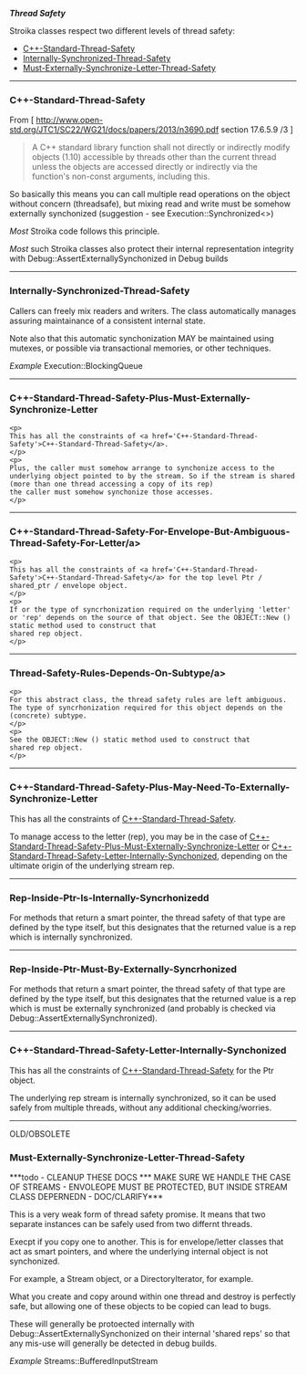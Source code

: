 ***Thread Safety***

   Stroika classes respect two different levels of thread safety:
   * <a href='#C++-Standard-Thread-Safety'>C++-Standard-Thread-Safety</a>
   * <a href='#Internally-Synchronized-Thread-Safety'>Internally-Synchronized-Thread-Safety</a>
   * <a href='#Must-Externally-Synchronize-Letter-Thread-Safety'>Must-Externally-Synchronize-Letter-Thread-Safety</a>

---

<h3><a name='C++-Standard-Thread-Safety'>C++-Standard-Thread-Safety</a></h3>

   From [ http://www.open-std.org/JTC1/SC22/WG21/docs/papers/2013/n3690.pdf section 17.6.5.9 /3 ]
   > A C++ standard library function shall not directly or indirectly modify objects (1.10) accessible by threads other
   > than the current thread unless the objects are accessed directly or indirectly via the function's non-const arguments, including this.

   So basically this means you can call multiple read operations on the object without concern (threadsafe), but mixing read and write
   must be somehow externally synchonized (suggestion - see Execution::Synchronized&lt;&gt;)

   *Most* Stroika code follows this principle.

   *Most* such Stroika classes also protect their internal representation integrity with Debug::AssertExternallySynchonized in Debug builds

---

<h3><a name='Internally-Synchronized-Thread-Safety'>Internally-Synchronized-Thread-Safety</a></h3>
  Callers can freely mix readers and writers. The class automatically
   manages assuring maintainance of a consistent internal state.

  Note also that this automatic synchonization MAY be maintained using mutexes,
  or possible via transactional memories, or other techniques.

  *Example* Execution::BlockingQueue

---

<h3><a name='C++-Standard-Thread-Safety-Plus-Must-Externally-Synchronize-Letter'>C++-Standard-Thread-Safety-Plus-Must-Externally-Synchronize-Letter</a></h3>

	<p>
	This has all the constraints of <a href='C++-Standard-Thread-Safety'>C++-Standard-Thread-Safety</a>.
	</p>
	<p>
	Plus, the caller must somehow arrange to synchonize access to the underlying object pointed to by the stream. So if the stream is shared (more than one thread accessing a copy of its rep)
	the caller must somehow synchonize those accesses.
	</p>

---

<h3><a name='C++-Standard-Thread-Safety-For-Envelope-But-Ambiguous-Thread-Safety-For-Letter'>C++-Standard-Thread-Safety-For-Envelope-But-Ambiguous-Thread-Safety-For-Letter/a></h3>

	<p>
	This has all the constraints of <a href='C++-Standard-Thread-Safety'>C++-Standard-Thread-Safety</a> for the top level Ptr / shared_ptr / envelope object.
	</p>
	<p>
	If or the type of syncrhonization required on the underlying 'letter' or 'rep' depends on the source of that object. See the OBJECT::New () static method used to construct that
	shared rep object.
	</p>

---

<h3><a name='Thread-Safety-Rules-Depends-On-Subtype'>Thread-Safety-Rules-Depends-On-Subtype/a></h3>

	<p>
	For this abstract class, the thread safety rules are left ambiguous. The type of syncrhonization required for this object depends on the (concrete) subtype.
	</p>
	<p>
	See the OBJECT::New () static method used to construct that
	shared rep object.
	</p>

---

<h3><a name='C++-Standard-Thread-Safety-Plus-May-Need-To-Externally-Synchronize-Letter'>C++-Standard-Thread-Safety-Plus-May-Need-To-Externally-Synchronize-Letter</a></h3>
	<p>
	This has all the constraints of <a href='C++-Standard-Thread-Safety'>C++-Standard-Thread-Safety</a>.
	</p>
	<p>
	To manage access to the letter (rep), you may be in the case of <a href='C++-Standard-Thread-Safety-Plus-Must-Externally-Synchronize-Letter'>C++-Standard-Thread-Safety-Plus-Must-Externally-Synchronize-Letter</a>
	or <a href='C++-Standard-Thread-Safety-Letter-Internally-Synchonized'>C++-Standard-Thread-Safety-Letter-Internally-Synchonized</a>, depending on the ultimate origin of the underlying stream rep.
	</p>

---

<h3><a name='Rep-Inside-Ptr-Is-Internally-Syncrhonized'>Rep-Inside-Ptr-Is-Internally-Syncrhonizedd</a></h3>
	<p>
	For methods that return a smart pointer, the thread safety of that type are defined by the type itself, but this designates that the returned value
	is a rep which is internally synchronized.
	</p>

---

<h3><a name='Rep-Inside-Ptr-Must-By-Externally-Syncrhonized'>Rep-Inside-Ptr-Must-By-Externally-Syncrhonized</a></h3>
	<p>
	For methods that return a smart pointer, the thread safety of that type are defined by the type itself, but this designates that the returned value
	is a rep which is must be externally synchronized (and probably is checked via Debug::AssertExternallySynchronized).
	</p>

---

<h3><a name='C++-Standard-Thread-Safety-Letter-Internally-Synchonized'>C++-Standard-Thread-Safety-Letter-Internally-Synchonized</a></h3>
	<p>
	This has all the constraints of <a href='C++-Standard-Thread-Safety'>C++-Standard-Thread-Safety</a> for the Ptr object.
	</p>
	<p>
	The underlying rep stream is internally synchronized, so it can be used safely from multiple threads, without any additional checking/worries.
	</p>

---



OLD/OBSOLETE
<h3><a name='Must-Externally-Synchronize-Letter-Thread-Safety'>Must-Externally-Synchronize-Letter-Thread-Safety</a></h3>
  ***todo - CLEANUP THESE DOCS *** MAKE SURE WE HANDLE THE CASE OF STREAMS - ENVOLEOPE MUST BE PROTECTED, BUT INSIDE STREAM
     CLASS DEPERNEDN - DOC/CLARIFY***

  This is a very weak form of thread safety promise. It means that two separate instances can be safely used from two differnt threads.

 Execpt if you copy one to another. This is for envelope/letter classes that act as smart pointers, and where the underlying internal
 object is not synchonized.

 For example, a Stream object, or a DirectoryIterator, for example.

 What you create and copy around within one thread and destroy is perfectly safe, but allowing one of these objects to be copied can lead to bugs.

 These will generally be protoected internally with Debug::AssertExternallySynchonized on their internal 'shared reps' so that any mis-use will generally be detected in debug builds.

   *Example* Streams::BufferedInputStream
